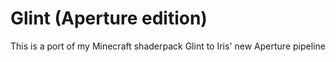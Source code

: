 # Glint (Aperture edition)
This is a port of my Minecraft shaderpack Glint to Iris' new Aperture pipeline
